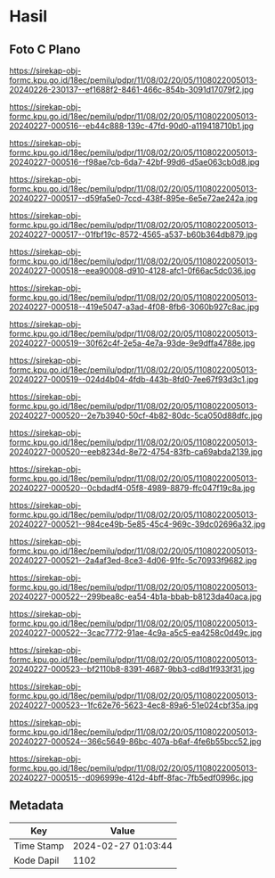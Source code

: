 # Hasil

## Foto C Plano

https://sirekap-obj-formc.kpu.go.id/18ec/pemilu/pdpr/11/08/02/20/05/1108022005013-20240226-230137--ef1688f2-8461-466c-854b-3091d17079f2.jpg

https://sirekap-obj-formc.kpu.go.id/18ec/pemilu/pdpr/11/08/02/20/05/1108022005013-20240227-000516--eb44c888-139c-47fd-90d0-a119418710b1.jpg

https://sirekap-obj-formc.kpu.go.id/18ec/pemilu/pdpr/11/08/02/20/05/1108022005013-20240227-000516--f98ae7cb-6da7-42bf-99d6-d5ae063cb0d8.jpg

https://sirekap-obj-formc.kpu.go.id/18ec/pemilu/pdpr/11/08/02/20/05/1108022005013-20240227-000517--d59fa5e0-7ccd-438f-895e-6e5e72ae242a.jpg

https://sirekap-obj-formc.kpu.go.id/18ec/pemilu/pdpr/11/08/02/20/05/1108022005013-20240227-000517--01fbf19c-8572-4565-a537-b60b364db879.jpg

https://sirekap-obj-formc.kpu.go.id/18ec/pemilu/pdpr/11/08/02/20/05/1108022005013-20240227-000518--eea90008-d910-4128-afc1-0f66ac5dc036.jpg

https://sirekap-obj-formc.kpu.go.id/18ec/pemilu/pdpr/11/08/02/20/05/1108022005013-20240227-000518--419e5047-a3ad-4f08-8fb6-3060b927c8ac.jpg

https://sirekap-obj-formc.kpu.go.id/18ec/pemilu/pdpr/11/08/02/20/05/1108022005013-20240227-000519--30f62c4f-2e5a-4e7a-93de-9e9dffa4788e.jpg

https://sirekap-obj-formc.kpu.go.id/18ec/pemilu/pdpr/11/08/02/20/05/1108022005013-20240227-000519--024d4b04-4fdb-443b-8fd0-7ee67f93d3c1.jpg

https://sirekap-obj-formc.kpu.go.id/18ec/pemilu/pdpr/11/08/02/20/05/1108022005013-20240227-000520--2e7b3940-50cf-4b82-80dc-5ca050d88dfc.jpg

https://sirekap-obj-formc.kpu.go.id/18ec/pemilu/pdpr/11/08/02/20/05/1108022005013-20240227-000520--eeb8234d-8e72-4754-83fb-ca69abda2139.jpg

https://sirekap-obj-formc.kpu.go.id/18ec/pemilu/pdpr/11/08/02/20/05/1108022005013-20240227-000520--0cbdadf4-05f8-4989-8879-ffc047f19c8a.jpg

https://sirekap-obj-formc.kpu.go.id/18ec/pemilu/pdpr/11/08/02/20/05/1108022005013-20240227-000521--984ce49b-5e85-45c4-969c-39dc02696a32.jpg

https://sirekap-obj-formc.kpu.go.id/18ec/pemilu/pdpr/11/08/02/20/05/1108022005013-20240227-000521--2a4af3ed-8ce3-4d06-91fc-5c70933f9682.jpg

https://sirekap-obj-formc.kpu.go.id/18ec/pemilu/pdpr/11/08/02/20/05/1108022005013-20240227-000522--299bea8c-ea54-4b1a-bbab-b8123da40aca.jpg

https://sirekap-obj-formc.kpu.go.id/18ec/pemilu/pdpr/11/08/02/20/05/1108022005013-20240227-000522--3cac7772-91ae-4c9a-a5c5-ea4258c0d49c.jpg

https://sirekap-obj-formc.kpu.go.id/18ec/pemilu/pdpr/11/08/02/20/05/1108022005013-20240227-000523--bf2110b8-8391-4687-9bb3-cd8d1f933f31.jpg

https://sirekap-obj-formc.kpu.go.id/18ec/pemilu/pdpr/11/08/02/20/05/1108022005013-20240227-000523--1fc62e76-5623-4ec8-89a6-51e024cbf35a.jpg

https://sirekap-obj-formc.kpu.go.id/18ec/pemilu/pdpr/11/08/02/20/05/1108022005013-20240227-000524--366c5649-86bc-407a-b6af-4fe6b55bcc52.jpg

https://sirekap-obj-formc.kpu.go.id/18ec/pemilu/pdpr/11/08/02/20/05/1108022005013-20240227-000515--d096999e-412d-4bff-8fac-7fb5edf0996c.jpg


## Metadata

| Key        | Value               |
| ---------- | ------------------- |
| Time Stamp | 2024-02-27 01:03:44 |
| Kode Dapil | 1102                |



